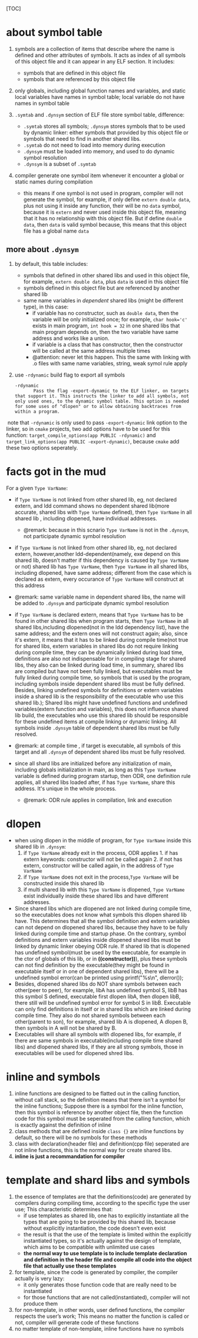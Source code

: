 [TOC]

# about symbol table

1. symbols are a collection of items that describe where the name is defined and other attributes of symbols. It acts as index of all symbols of this object file and it can appear in any ELF section.  It includes:
   - symbols that are defined in this object file
   - symbols that are referenced by this object file
2. only globals, including global function names and variables, and static local variables have names in symbol table; local variable do not have names in symbol table

3. `.symtab` and `.dynsym` section of ELF file store symbol table, difference:
   - `.symtab` stores all symbols; `.dynsym` stores symbols that to be used by dynamic linker: either symbols that provided by this object file or symbols that need to find in another shared libs.
   - `.symtab` do not need to load into memory during execution
   - `.dynsym` must be loaded into memory, and used to do dynamic symbol resolution
   - `.dynsym` is a subset of `.symtab`
4. compiler generate one symbol item whenever it encounter a global or static names during compilation
   - this means if one symbol is not used in program, compiler will not generate the symbol, for example, if only define `extern double data`, plus not using it inside any function, their will be no `data` symbol, because it is `extern` and never used inside this object file, meaning that it has no relationship with this object file. But if define `double data`, then `data` is valid symbol because, this means that this object file has a global name `data`

## more about `.dynsym`

1. by default, this table includes:

   - symbols that defined in other shared libs and used in this object file, for example, `extern double data`, plus `data` is used in this object file
   - symbols defined in this object file but are referenced by another shared lib
   - same name variables in  *dependent* shared libs (might be different type), in this case:
     - if variable has no constructor, such as `double data`, then the variable will be only initialized once; for example, `char hook='c'` exists in main program, `int hook = 32` in one shared libs that main program depends on, then the two variable have same address and works like a union.
     - if variable is a class that has constructor, then the constructor will be called at the same address multiple times
     - @attention: never let this happen. This the same with linking with .o files with same name variables, string, weak symol rule apply

2. use `-rdynamic` build flag to export all symbols

       -rdynamic
              Pass the flag -export-dynamic to the ELF linker, on targets that support it. This instructs the linker to add all symbols, not only used ones, to the dynamic symbol table. This option is needed for some uses of "dlopen" or to allow obtaining backtraces from within a program.

​		note that `-rdynamic` is only used to pass `-export-dynamic` link option to the linker, so in `cmake` projects, two add options have to be used for this function: `target_compile_options(app PUBLIC -rdynamic)` and `target_link_options(app PUBLIC -export-dynamic)`, because `cmake` add these two options seperately.

# facts got in the mud

For a given `Type VarName`:

 * if `Type VarName` is not linked from other shared lib, eg, not declared extern, and ldd command shows no dependent shared lib(more accurate, shared libs with `Type VarName` defined), then `Type VarName` in all shared lib , including dlopened, have individual addresses.
   * @remark: because in this scnario `Type VarName` is not in the `.dynsym`, not participate dynamic symbol resolution

 * if `Type VarName` is not linked from other shared lib, eg, not declared extern, however,another ldd-dependent(namely, exe depend on this shared lib, doesn't matter if this dependency is caused by `Type VarName` or not) shared lib has `Type VarName`, then `Type VarName` in all shared libs, including dlopened, have same address; different from the case which is declared as extern, every occurance of `Type VarName` will construct at this address
  * @remark: same variable name in dependent shared libs, the name will be added to `.dynsym` and participate dynamic symbol resolution

 * if `Type VarName` is declared extern, means that `Type VarName` has to be found in other shared libs when program starts, then `Type VarName` in all shared libs,including dlopened(not in the ldd dependency list), have the same address; and the extern ones will not construct again; also, since it's extern, it means that it has to be linked during compile time(not true for shared libs, extern variables in shared libs do not require linking during compile time, they can be dynamically linked during load time, definitions are also not indispensable for in compiling stage for shared libs, they also can be linked during load time, in summary, shared libs are compiled but have not been fully linked, but executables must be fully linked during compile time, so symbols that is used by the program, including symbols inside dependent shared libs must be fully defined. Besides, linking undefined symbols for definitions or extern variables inside a shared lib is the responsibility of the executable who use this shared lib.); Shared libs might have undefined functions and undefined variables(extern function and variables), this does not influence shared lib build, the executables who use this shared lib should be responsible for these undefined items at compile linking or dynamic linking. All symbols inside `.dynsym` table of dependent shared libs must be fully resolved.
  * @remark: at compile time , if target is executable, all symbols of this target and all `.dynsym` of dependent shared libs must be fully resolved.

 * since all shard libs are initialized before any initialization of main, including globals initialization in main, as long as this `Type VarName` variable is defined during program startup, then ODR, one definition rule applies, all shared libs loaded after, if has `Type VarName`, share this address. It's unique in the whole process.
   * @remark: ODR rule applies in compilation, link and execution


# dlopen

* when using dlopen in the middle of program, for `Type VarName` inside this shared lib in `.dynsym`:
  1. if  `Type VarName` already exit in the process, ODR applies
         1. if has extern keywords: constructor will not be called again
           2. if not has extern, constructor will be called again, in the address of `Type VarName`
    2. if `Type VarName` does not exit in the process,`Type VarName` will be constructed inside this shared lib
    3. if multi shared lib with this `Type VarName` is dlopened, `Type VarName` exist individually inside these shared libs and have different addresses.
* Since shared libs which are dlopened are not linked during compile time, so the executables does not know what symbols this dlopen shared lib have. This determines that all the symbol definition and extern variables can not depend on dlopened shared libs, because they have to be fully linked during compile time and startup phase. On the contrary, symbol definitions and extern variables inside dlopened shared libs must be linked by dynamic linker obeying ODR rule. If shared lib that is dlopened has undefined symbol(must be used by the executable, for example in the ctor of globals of this lib, or in __((constructor))__), plus these symbols can not find definition by the executable(they might be found in executable itself or in one of dependent shared libs), there will be a undefined symbol error(can be printed using printf("%s\n", dlerror());
* Besides, dlopened shared libs do NOT share symbols between each other(peer to peer), for example, libA has undefined symbol S, libB has this symbol S defined, executable first dlopen libA, then dlopen libB, there still will be undefined symbol error for symbol S in libB. Executable can only find definitions in itself or in shared libs which are linked during compile time. They also do not shared symbols between each other(parent to son), for example, shared lib A is dlopened, A dlopen B, then symbols in A will not be shared by B.
* Executables will share all symbols with dlopened libs, for example, if there are same symbols in executable(including compile time shared libs) and dlopened shared libs, if they are all strong symbols, those in executables will be used for dlopened shred libs.

# inline and symbols

1. inline functions are designed to be flatted out in the calling function, without call stack, so the definition means that there isn't a symbol for the inline functions; Suppose there is a symbol for the inline function, then this symbol is reference by another object file, then the function code for this symbol must be seperated from the calling function, which is exactly against the definition of inline
2. class methods that are defined inside `class {}` are inline functions by default, so there will be no symbols for these methods
3. class with declaration(header file) and definition(cpp file) seperated are not inline functions, this is the normal way for create shared libs.
4. **inline is just a recommandation for compiler**



# template and shard libs and symbols

1. the essence of templates are that the definitions(code) are generated by compilers during compiling time, according to the specific type the user use; This characteristic determines that:
   - if use templates as shared lib, one has to explicitly instantiate all the types that are going to be provided by this shared lib, because without explicitly instantiation, the code doesn't even exist
   - the result is that the use of the template is limited within the explicitly instantiated types, so it's actually against the design of template, which aims to be compatible with unlimited use cases
   - **the normal way to use template is to include template declaration and definition in the header file and compile all code into the object file that actually use these templates**
2. for template, since the code is generated by compiler, the compiler actually is very  lazy:
   - it only generates those function code that are really need to be instantiated
   - for those functions that are not called(instantiated), compiler will not produce them
3. for non-template, in other words, user defined functions, the compiler respects the user’s work; This means no matter the function is called or not, compiler will generate code of these functions
4. no matter template of non-template, inline functions have no symbols
